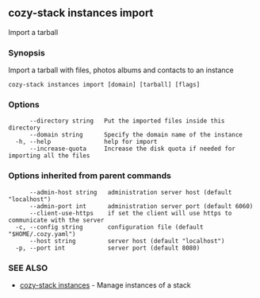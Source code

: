 ## cozy-stack instances import

Import a tarball

### Synopsis


Import a tarball with files, photos albums and contacts to an instance

```
cozy-stack instances import [domain] [tarball] [flags]
```

### Options

```
      --directory string   Put the imported files inside this directory
      --domain string      Specify the domain name of the instance
  -h, --help               help for import
      --increase-quota     Increase the disk quota if needed for importing all the files
```

### Options inherited from parent commands

```
      --admin-host string   administration server host (default "localhost")
      --admin-port int      administration server port (default 6060)
      --client-use-https    if set the client will use https to communicate with the server
  -c, --config string       configuration file (default "$HOME/.cozy.yaml")
      --host string         server host (default "localhost")
  -p, --port int            server port (default 8080)
```

### SEE ALSO
* [cozy-stack instances](cozy-stack_instances.md)	 - Manage instances of a stack

